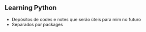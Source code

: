 ## Learning Python
- Depósitos de codes e notes que serão úteis para mim no futuro
- Separados por packages
